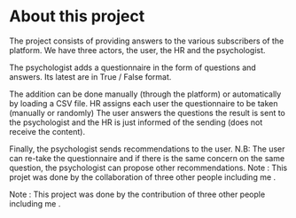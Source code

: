 # About this project
The project consists of providing answers to the various subscribers of the platform.
We have three actors, the user, the HR and the psychologist. 

The psychologist adds a questionnaire in the form of questions and answers. Its latest are in True / False format. 

The addition can be done manually (through the platform) or automatically by loading a CSV file. HR assigns each user the questionnaire to be taken (manually or randomly) The user answers the questions the result is sent to the psychologist and the HR is just informed of the sending (does not receive the content). 

Finally, the psychologist sends recommendations to the user. N.B: The user can re-take the questionnaire and if there is the same concern on the same question, the psychologist can propose other recommendations. Note : This projet was done by the collaboration of three other people including me .


Note : This project was done by the contribution of three other people including me .
